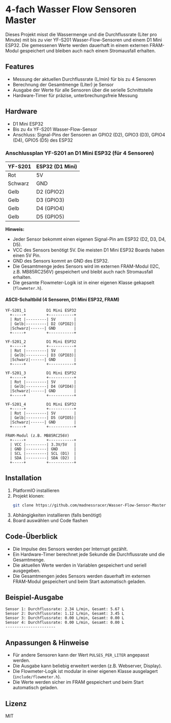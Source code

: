 
# 4-fach Wasser Flow Sensoren Master


Dieses Projekt misst die Wassermenge und die Durchflussrate (Liter pro Minute) mit bis zu vier YF-S201 Wasser-Flow-Sensoren und einem D1 Mini ESP32.
Die gemessenen Werte werden dauerhaft in einem externen FRAM-Modul gespeichert und bleiben auch nach einem Stromausfall erhalten.


## Features

- Messung der aktuellen Durchflussrate (L/min) für bis zu 4 Sensoren
- Berechnung der Gesamtmenge (Liter) je Sensor
- Ausgabe der Werte für alle Sensoren über die serielle Schnittstelle
- Hardware-Timer für präzise, unterbrechungsfreie Messung


## Hardware

- D1 Mini ESP32
- Bis zu 4x YF-S201 Wasser-Flow-Sensor
- Anschluss: Signal-Pins der Sensoren an GPIO2 (D2), GPIO3 (D3), GPIO4 (D4), GPIO5 (D5) des ESP32


### Anschlussplan YF-S201 an D1 Mini ESP32 (für 4 Sensoren)

| YF-S201 | ESP32 (D1 Mini) |
|---------|-----------------|
| Rot     | 5V              |
| Schwarz | GND             |
| Gelb    | D2 (GPIO2)      |
| Gelb    | D3 (GPIO3)      |
| Gelb    | D4 (GPIO4)      |
| Gelb    | D5 (GPIO5)      |


**Hinweis:**
- Jeder Sensor bekommt einen eigenen Signal-Pin am ESP32 (D2, D3, D4, D5).
- VCC des Sensors benötigt 5V. Die meisten D1 Mini ESP32 Boards haben einen 5V Pin.
- GND des Sensors kommt an GND des ESP32.
- Die Gesamtmenge jedes Sensors wird im externen FRAM-Modul (I2C, z.B. MB85RC256V) gespeichert und bleibt auch nach Stromausfall erhalten.
- Die gesamte Flowmeter-Logik ist in einer eigenen Klasse gekapselt (`flowmeter.h`).

#### ASCII-Schaltbild (4 Sensoren, D1 Mini ESP32, FRAM)

```
YF-S201_1         D1 Mini ESP32
  +-----+         +-----------+
  | Rot |---------| 5V        |
  | Gelb|---------| D2 (GPIO2)|
  |Schwarz|------| GND        |
  +-----+         +-----------+

YF-S201_2         D1 Mini ESP32
  +-----+         +-----------+
  | Rot |---------| 5V        |
  | Gelb|---------| D3 (GPIO3)|
  |Schwarz|------| GND        |
  +-----+         +-----------+

YF-S201_3         D1 Mini ESP32
  +-----+         +-----------+
  | Rot |---------| 5V        |
  | Gelb|---------| D4 (GPIO4)|
  |Schwarz|------| GND        |
  +-----+         +-----------+

YF-S201_4         D1 Mini ESP32
  +-----+         +-----------+
  | Rot |---------| 5V        |
  | Gelb|---------| D5 (GPIO5)|
  |Schwarz|------| GND        |
  +-----+         +-----------+

FRAM-Modul (z.B. MB85RC256V)
  +-----+         +-----------+
  | VCC |---------| 3.3V/5V   |
  | GND |---------| GND       |
  | SCL |---------| SCL (D1)  |
  | SDA |---------| SDA (D2)  |
  +-----+         +-----------+
```

## Installation

1. PlatformIO installieren
2. Projekt klonen:
   ```sh
   git clone https://github.com/madnessracer/Wasser-Flow-Sensor-Master.git
   ```
3. Abhängigkeiten installieren (falls benötigt)
4. Board auswählen und Code flashen


## Code-Überblick

- Die Impulse des Sensors werden per Interrupt gezählt.
- Ein Hardware-Timer berechnet jede Sekunde die Durchflussrate und die Gesamtmenge.
- Die aktuellen Werte werden in Variablen gespeichert und seriell ausgegeben.
- Die Gesamtmengen jedes Sensors werden dauerhaft im externen FRAM-Modul gespeichert und beim Start automatisch geladen.


## Beispiel-Ausgabe

```
Sensor 1: Durchflussrate: 2.34 L/min, Gesamt: 5.67 L
Sensor 2: Durchflussrate: 1.12 L/min, Gesamt: 3.45 L
Sensor 3: Durchflussrate: 0.00 L/min, Gesamt: 0.00 L
Sensor 4: Durchflussrate: 0.00 L/min, Gesamt: 0.00 L
----------------------
```


## Anpassungen & Hinweise

- Für andere Sensoren kann der Wert `PULSES_PER_LITER` angepasst werden.
- Die Ausgabe kann beliebig erweitert werden (z.B. Webserver, Display).
- Die Flowmeter-Logik ist modular in einer eigenen Klasse ausgelagert (`include/flowmeter.h`).
- Die Werte werden sicher im FRAM gespeichert und beim Start automatisch geladen.

## Lizenz

MIT
